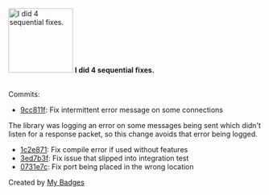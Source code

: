<img src="https://github.com/my-badges/my-badges/blob/master/src/all-badges/fix-commit/fix-4.png?raw=true" alt="I did 4 sequential fixes." title="I did 4 sequential fixes." width="128">
<strong>I did 4 sequential fixes.</strong>
<br><br>

Commits:

- <a href="https://github.com/JarredAllen/mqtt-async-client-rs/commit/9cc811f68f4a3c9059165aa423c9208bee9e8683">9cc811f</a>: Fix intermittent error message on some connections

The library was logging an error on some messages being sent which
didn't listen for a response packet, so this change avoids that
error being logged.
- <a href="https://github.com/JarredAllen/mqtt-async-client-rs/commit/1c2e8717699742ff59d97dbd9c55d07ac442bc85">1c2e871</a>: Fix compile error if used without features
- <a href="https://github.com/JarredAllen/mqtt-async-client-rs/commit/3ed7b3f92bf6d3dc0545db5a6476bf8b49b150ff">3ed7b3f</a>: Fix issue that slipped into integration test
- <a href="https://github.com/JarredAllen/mqtt-async-client-rs/commit/0731e7cd4dcb8742acb4f1f97a510e4396f86fdc">0731e7c</a>: Fix port being placed in the wrong location


Created by <a href="https://github.com/my-badges/my-badges">My Badges</a>